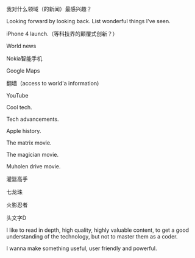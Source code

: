 我对什么领域（的新闻）最感兴趣？

Looking forward by looking back. List wonderful things I've seen.

iPhone 4 launch.（等科技界的颠覆式创新？）

World news

Nokia智能手机

Google Maps

翻墙（access to world'a information)

YouTube

Cool tech.

Tech advancements.

Apple history.

The matrix movie.

The magician movie. 

Muholen drive movie.

灌篮高手

七龙珠

火影忍者

头文字D

I like to read in depth, high quality, highly valuable content, to get a good understanding of the technology, but not to master them as a coder.

I wanna make something useful, user friendly and powerful.